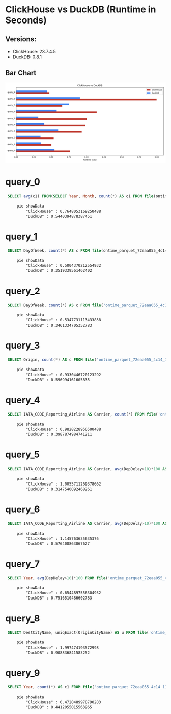 # ClickHouse vs DuckDB (Runtime in Seconds)

## Versions:
  * ClickHouse: 23.7.4.5
  * DuckDB: 0.8.1


## Bar Chart
![Bar Chart](bar_chart.png)
# query_0
```sql
 SELECT avg(c1) FROM(SELECT Year, Month, count(*) AS c1 FROM file(ontime_parquet_72eaa055_4c14_11ee_924e_01a4aa584ed2.parquet) GROUP BY Year, Month);
```

```mermaid
     pie showData
         "ClickHouse" : 0.7648053169250488
         "DuckDB" : 0.5440394878387451
```
# query_1
```sql
 SELECT DayOfWeek, count(*) AS c FROM file(ontime_parquet_72eaa055_4c14_11ee_924e_01a4aa584ed2.parquet) WHERE Year>=2000 AND Year<=2008 GROUP BY DayOfWeek ORDER BY c DESC;
```

```mermaid
     pie showData
         "ClickHouse" : 0.5004370212554932
         "DuckDB" : 0.3519339561462402
```
# query_2
```sql
 SELECT DayOfWeek, count(*) AS c FROM file('ontime_parquet_72eaa055_4c14_11ee_924e_01a4aa584ed2.parquet') WHERE Year>=2000 AND Year<=2008 GROUP BY DayOfWeek ORDER BY c DESC;
```

```mermaid
     pie showData
         "ClickHouse" : 0.5347731113433838
         "DuckDB" : 0.3461334705352783
```
# query_3
```sql
 SELECT Origin, count(*) AS c FROM file('ontime_parquet_72eaa055_4c14_11ee_924e_01a4aa584ed2.parquet') WHERE DepDelay>10 AND Year>=2000 AND Year<=2008 GROUP BY Origin ORDER BY c DESC LIMIT 10;
```

```mermaid
     pie showData
         "ClickHouse" : 0.9330446720123292
         "DuckDB" : 0.596994161605835
```
# query_4
```sql
 SELECT IATA_CODE_Reporting_Airline AS Carrier, count(*) FROM file('ontime_parquet_72eaa055_4c14_11ee_924e_01a4aa584ed2.parquet') WHERE DepDelay>10 AND Year=2007 GROUP BY Carrier ORDER BY count(*) DESC;
```

```mermaid
     pie showData
         "ClickHouse" : 0.9828228950500488
         "DuckDB" : 0.3987874984741211
```
# query_5
```sql
 SELECT IATA_CODE_Reporting_Airline AS Carrier, avg(DepDelay>10)*100 AS c3 FROM file('ontime_parquet_72eaa055_4c14_11ee_924e_01a4aa584ed2.parquet') WHERE Year=2007 GROUP BY Carrier ORDER BY c3 DESC
```

```mermaid
     pie showData
         "ClickHouse" : 1.0055711269378662
         "DuckDB" : 0.3147540092468261
```
# query_6
```sql
 SELECT IATA_CODE_Reporting_Airline AS Carrier, avg(DepDelay>10)*100 AS c3 FROM file('ontime_parquet_72eaa055_4c14_11ee_924e_01a4aa584ed2.parquet') WHERE Year>=2000 AND Year<=2008 GROUP BY Carrier ORDER BY c3 DESC;
```

```mermaid
     pie showData
         "ClickHouse" : 1.145763635635376
         "DuckDB" : 0.576408863067627
```
# query_7
```sql
 SELECT Year, avg(DepDelay>10)*100 FROM file('ontime_parquet_72eaa055_4c14_11ee_924e_01a4aa584ed2.parquet') GROUP BY Year ORDER BY Year;
```

```mermaid
     pie showData
         "ClickHouse" : 0.6544897556304932
         "DuckDB" : 0.7516510486602783
```
# query_8
```sql
 SELECT DestCityName, uniqExact(OriginCityName) AS u FROM file('ontime_parquet_72eaa055_4c14_11ee_924e_01a4aa584ed2.parquet') WHERE Year >= 2000 and Year <= 2010 GROUP BY DestCityName ORDER BY u DESC LIMIT 10;
```

```mermaid
     pie showData
         "ClickHouse" : 1.997474193572998
         "DuckDB" : 0.908836841583252
```
# query_9
```sql
 SELECT Year, count(*) AS c1 FROM file('ontime_parquet_72eaa055_4c14_11ee_924e_01a4aa584ed2.parquet') GROUP BY Year;
```

```mermaid
     pie showData
         "ClickHouse" : 0.4720489978790283
         "DuckDB" : 0.4412055015563965
```
